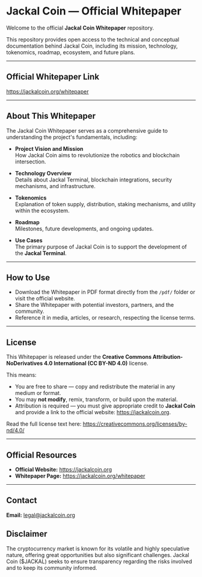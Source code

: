 # Jackal Coin — Official Whitepaper

Welcome to the official **Jackal Coin Whitepaper** repository.

This repository provides open access to the technical and conceptual documentation behind Jackal Coin, including its mission, technology, tokenomics, roadmap, ecosystem, and future plans.

---

## Official Whitepaper Link

https://jackalcoin.org/whitepaper

---

## About This Whitepaper

The Jackal Coin Whitepaper serves as a comprehensive guide to understanding the project's fundamentals, including:

- **Project Vision and Mission**  
  How Jackal Coin aims to revolutionize the robotics and blockchain intersection.

- **Technology Overview**  
  Details about Jackal Terminal, blockchain integrations, security mechanisms, and infrastructure.

- **Tokenomics**  
  Explanation of token supply, distribution, staking mechanisms, and utility within the ecosystem.

- **Roadmap**  
  Milestones, future developments, and ongoing updates.

- **Use Cases**  
  The primary purpose of Jackal Coin is to support the development of the **Jackal Terminal**.

---


## How to Use

- Download the Whitepaper in PDF format directly from the `/pdf/` folder or visit the official website.
- Share the Whitepaper with potential investors, partners, and the community.
- Reference it in media, articles, or research, respecting the license terms.

---

## License

This Whitepaper is released under the **Creative Commons Attribution-NoDerivatives 4.0 International (CC BY-ND 4.0)** license.

This means:

- You are free to share — copy and redistribute the material in any medium or format.
- You may **not modify**, remix, transform, or build upon the material.
- Attribution is required — you must give appropriate credit to **Jackal Coin** and provide a link to the official website: https://jackalcoin.org.

Read the full license text here: https://creativecommons.org/licenses/by-nd/4.0/

---

## Official Resources

- **Official Website:** https://jackalcoin.org
- **Whitepaper Page:** https://jackalcoin.org/whitepaper

---

## Contact

**Email:** [legal@jackalcoin.org](mailto:legal@jackalcoin.org)

## Disclaimer
The cryptocurrency market is known for its volatile and highly speculative nature, offering great opportunities but also significant challenges. Jackal Coin ($JACKAL) seeks to ensure transparency regarding the risks involved and to keep its community informed.